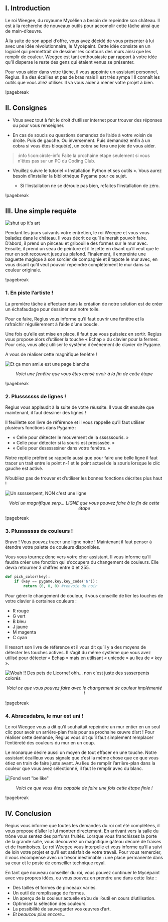 ##  I. Introduction

Le roi Weegee, du royaume Mycélien a besoin de repeindre son château. Il est à la recherche
de nouveaux outils pour accomplir cette tâche ainsi que de main-d’œuvre.

À la suite de son appel d’offre, vous avez décidé de vous présenter à lui avec une idée
révolutionnaire, le Mycépaint. Cette idée consiste en un logiciel qui permettrait de dessiner les
contours des murs ainsi que les remplir de couleur. Weegee est tant enthousiaste par rapport
à votre idée qu’il disperse le reste des gens qui étaient venus se présenter.

Pour vous aider dans votre tâche, il vous appointe un assistant personnel, Regius. Il a
des écailles et pas de bras mais il est très sympa ! Il connaît les outils que vous allez utiliser. Il
va vous aider à mener votre projet à bien.

!pagebreak

## II. Consignes

* Vous avez tout à fait le droit d’utiliser internet pour trouver des réponses ou pour vous
renseigner.

* En cas de soucis ou questions demandez de l’aide à votre voisin de droite. Puis de gauche. Ou inversement. Puis demandez enfin à un cobra si vous êtes bloqué(e), un
cobra se fera une joie de vous aider.

>:info !icon:circle-info Faite la prochaine étape seulement si vous n'êtes pas sur un PC du Coding Club.

* Veuillez suivre le tutoriel « Installation Python et ses outils ». Vous
aurez besoin d’installer la bibliothèque Pygame pour ce sujet.

  * Si l’installation ne se déroule pas bien, refaites l’installation de zéro.

!pagebreak

## III. Une simple requête

![shut up it's art](assets/art.png)

Pendant les jours suivants votre entretien, le roi Weegee et vous vous baladez dans le
château. Il vous décrit ce qu’il aimerait pouvoir faire. D’abord, il prend un pinceau et gribouille
des formes sur le mur avec. Ensuite, il prend un seau de peinture et il le jette en disant qu’il
veut que le mur en soit recouvert jusqu’au plafond. Finalement, il empreinte une baguette
magique à son sorcier de compagnie et il tapote le mur avec, en vous disant qu’il veut pouvoir
repeindre complètement le mur dans sa couleur originale.

!pagebreak

### 1. En piste l’artiste !

La première tâche à effectuer dans la création de notre solution est de créer un
échafaudage pour dessiner sur notre toile.

Pour ce faire, Regius vous informe qu’il faut ouvrir une fenêtre et la rafraîchir régulièrement
à l’aide d’une boucle.

Une fois qu’elle est mise en place, il faut que vous puissiez en sortir. Regius vous propose
alors d’utiliser la touche « Echap » du clavier pour la fermer. Pour cela, vous allez utiliser le
système d’événement de clavier de Pygame.

A vous de réaliser cette magnifique fenêtre !

![Et ça mon ami.e est une page blanche](assets/white_screen.png)<center>*Voici une fenêtre que vous êtes censé avoir à la fin de cette étape*</center>

!pagebreak

### 2. Plusssssss de lignes !

Regius vous applaudit à la suite de votre réussite. Il vous dit ensuite que maintenant, il faut
dessiner des lignes !

Il feuillette son livre de référence et il vous rappelle qu’il faut utiliser plusieurs fonctions
dans Pygame :

* « Celle pour détecter le mouvement de la ssssssouris. »
* « Celle pour détecter si la souris est pressssée. »
* « Celle pour dessssssiner dans votre fenêtre. »

Notre reptile préféré se rappelle aussi que pour faire une belle ligne il faut tracer un trait
entre le point n-1 et le point actuel de la souris lorsque le clic gauche est activé.

N’oubliez pas de trouver et d’utiliser les bonnes fonctions décrites plus haut !

![Un ssssserpent, NON c'est une ligne](assets/black_line.png)<center>*Voici un magnifique serp... LIGNE que vous pouvez faire à la fin de cette étape*</center>

!pagebreak

### 3. Plusssssss de couleurs !

Bravo ! Vous pouvez tracer une ligne noire ! Maintenant il faut penser à étendre votre
palette de couleurs disponibles.

Vous vous tournez donc vers votre cher assistant. Il vous informe qu’il faudra créer une
fonction qui s’occupera du changement de couleurs. Elle devra retourner 3 chiffres entre 0 et
255.

``` python
def pick_color(key):
    if (key == pygame.key.key_code('N')):
        return (0, 0, 0) #renvoie du noir
```

Pour gérer le changement de couleur, il vous conseille de lier les touches de votre clavier
à certaines couleurs :

* R rouge
* G vert
* B bleu
* J jaune
* M magenta
* C cyan

Il ressort son livre de référence et il vous dit qu’il y a des moyens de détecter les touches
actives. Il s’agit du même système que vous avez utilisé pour détecter « Echap » mais en
utilisant « unicode » au lieu de « key ».

![Woah !! Des pets de Licorne! ohh... non c'est juste des sssserpents colorés](assets/rainbow_lines.png)<center>*Voici ce que vous pouvez faire avec le changement de couleur implémenté !*</center>

!pagebreak

### 4. Abracadabra, le mur est uni !

Le roi Weegee vous a dit qu’il souhaitait repeindre un mur entier en un seul clic pour avoir
un arrière-plan frais pour sa prochaine œuvre d’art ! Pour réaliser cette demande, Regius vous
dit qu’il faut simplement remplacer l’entièreté des couleurs du mur en un coup.

Le monarque désire aussi un moyen de tout effacer en une touche. Notre assistant écailleux
vous signale que c’est la même chose que ce que vous étiez en train de faire juste avant. Au
lieu de remplir l’arrière-plan dans la couleur que vous avez sélectionné, il faut le remplir avec
du blanc.

![Fond vert "be like"](assets/green_screen.png)<center>*Voici ce que vous êtes capable de faire une fois cette étape finie !*</center>

!pagebreak

## IV. Conclusion

Regius vous informe que toutes les demandes du roi ont été complétées, il vous propose
d’aller le lui montrer directement. En arrivant vers la salle du trône vous sentez des parfums
fruités. Lorsque vous franchissez la porte de la grande salle, vous découvrez un magnifique
gâteau décoré de fraises et de framboises.
Le roi Weegee vous interpelle et vous informe qu’il
a suivi de loin votre projet et qu’il est satisfait de votre travail. Pour vous remercier, il vous
récompense avec un trésor inestimable : une place permanente dans sa cour et le poste de
conseiller technique royal.

En tant que nouveau conseiller du roi, vous pouvez continuer le Mycépaint avec vos propres
idées, ou vous pouvez en prendre une dans cette liste :

* Des tailles et formes de pinceaux variés.
* Un outil de remplissage de formes.
* Un aperçu de la couleur actuelle et/ou de l’outil en cours d’utilisation.
* Optimiser la sélection des couleurs.
* La possibilité de sauvegarder vos œuvres d’art.
* *Et beaucou plus encore...*

